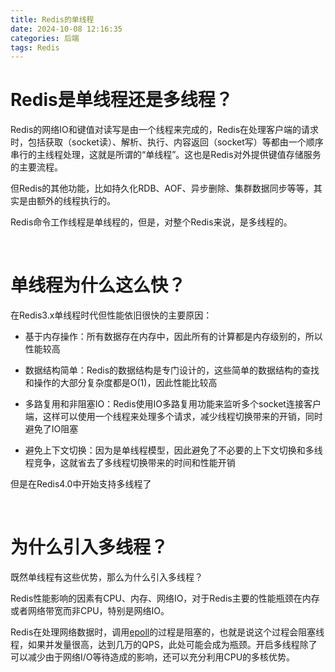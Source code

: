 ```yaml
---
title: Redis的单线程
date: 2024-10-08 12:16:35
categories: 后端
tags: Redis
---
```


# Redis是单线程还是多线程？

Redis的网络IO和键值对读写是由一个线程来完成的，Redis在处理客户端的请求时，包括获取（socket读）、解析、执行、内容返回（socket写）等都由一个顺序串行的主线程处理，这就是所谓的“单线程”。这也是Redis对外提供键值存储服务的主要流程。

但Redis的其他功能，比如持久化RDB、AOF、异步删除、集群数据同步等等，其实是由额外的线程执行的。

Redis命令工作线程是单线程的，但是，对整个Redis来说，是多线程的。

<br/>

# 单线程为什么这么快？

在Redis3.x单线程时代但性能依旧很快的主要原因：

* 基于内存操作：所有数据存在内存中，因此所有的计算都是内存级别的，所以性能较高

* 数据结构简单：Redis的数据结构是专门设计的，这些简单的数据结构的查找和操作的大部分复杂度都是O(1)，因此性能比较高

* 多路复用和非阻塞IO：Redis使用IO多路复用功能来监听多个socket连接客户端，这样可以使用一个线程来处理多个请求，减少线程切换带来的开销，同时避免了IO阻塞

* 避免上下文切换：因为是单线程模型，因此避免了不必要的上下文切换和多线程竞争，这就省去了多线程切换带来的时间和性能开销

但是在Redis4.0中开始支持多线程了

<br />

# 为什么引入多线程？

既然单线程有这些优势，那么为什么引入多线程？

Redis性能影响的因素有CPU、内存、网络IO，对于Redis主要的性能瓶颈在内存或者网络带宽而非CPU，特别是网络IO。

Redis在处理网络数据时，调用[epoll](https://zhida.zhihu.com/search?content_id=145457572&content_type=Article&match_order=7&q=epoll&zhida_source=entity)的过程是阻塞的，也就是说这个过程会阻塞线程，如果并发量很高，达到几万的QPS，此处可能会成为瓶颈。开启多线程除了可以减少由于网络I/O等待造成的影响，还可以充分利用CPU的多核优势。

